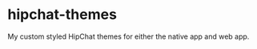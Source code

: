 hipchat-themes
==============

My custom styled HipChat themes for either the native app and web app.

